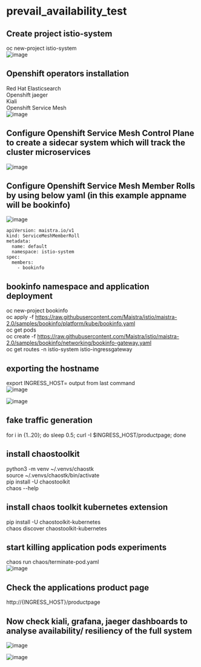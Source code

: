 # prevail_availability_test

## Create project istio-system
oc new-project istio-system</br>
![image](https://user-images.githubusercontent.com/45451838/128295909-b2ea9da1-c76e-4dff-8311-7513c3e48449.png)

## Openshift operators installation
Red Hat Elasticsearch</br>
Openshift jaeger </br>
Kiali </br>
Openshift Service Mesh</br>
![image](https://user-images.githubusercontent.com/45451838/128295863-8273b748-104b-4147-9038-a05f1a10bef5.png)


## Configure Openshift Service Mesh Control Plane to create a sidecar system which will track the cluster microservices
![image](https://user-images.githubusercontent.com/45451838/128295785-4a926166-6463-483b-b18b-5098c8324379.png)

## Configure Openshift Service Mesh Member Rolls by using below yaml (in this example appname will be bookinfo)
![image](https://user-images.githubusercontent.com/45451838/128295772-e398d785-4c0f-400c-8fb7-4e7e0fcb5561.png)
```
apiVersion: maistra.io/v1
kind: ServiceMeshMemberRoll
metadata:
  name: default
  namespace: istio-system
spec:
  members:
    - bookinfo
```


## bookinfo namespace and application deployment
oc new-project bookinfo </br>
oc apply -f https://raw.githubusercontent.com/Maistra/istio/maistra-2.0/samples/bookinfo/platform/kube/bookinfo.yaml </br>
oc get pods </br>
oc create -f https://raw.githubusercontent.com/Maistra/istio/maistra-2.0/samples/bookinfo/networking/bookinfo-gateway.yaml </br>
oc get routes -n istio-system istio-ingressgateway </br>

## exporting the hostname
export INGRESS_HOST= output from last command </br>
![image](https://user-images.githubusercontent.com/45451838/128295680-10b786d8-ec59-4a7f-9691-047f6d4b4d85.png)

![image](https://user-images.githubusercontent.com/45451838/128295673-f6f0075f-cb2a-4ea4-b7b6-45d708906ce0.png)

## fake traffic generation
for i in {1..20}; do sleep 0.5; curl -I $INGRESS_HOST/productpage; done</br>

## install chaostoolkit
python3 -m venv ~/.venvs/chaostk</br>
source ~/.venvs/chaostk/bin/activate</br>
pip install -U chaostoolkit</br>
chaos --help</br>

## install chaos toolkit kubernetes extension </br>

pip install -U chaostoolkit-kubernetes</br>
chaos discover chaostoolkit-kubernetes</br>

## start killing application pods experiments </br>
chaos run chaos/terminate-pod.yaml</br>
![image](https://user-images.githubusercontent.com/45451838/128295569-4924fbf3-a468-4f82-8644-89e74576a411.png)

## Check the applications product page
http://{INGRESS_HOST}/productpage </br>
## Now check kiali, grafana, jaeger dashboards to analyse availability/ resiliency of the full system
![image](https://user-images.githubusercontent.com/45451838/128295542-00ae1107-c424-4e1e-be91-a06032a784a2.png)

![image](https://user-images.githubusercontent.com/45451838/128295522-46591c5c-3a7e-4131-a970-100a6ee9472c.png)
